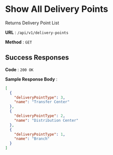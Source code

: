 # Show All Delivery Points

Returns Delivery Point List

**URL** : `/api/v1/delivery-points`

**Method** : `GET`

## Success Responses

**Code** : `200 OK`

**Sample Response Body** :

```json
[
  {
    "deliveryPointType": 3,
    "name": "Transfer Center"
  },
  {
    "deliveryPointType": 2,
    "name": "Distribution Center"
  },
  {
    "deliveryPointType": 1,
    "name": "Branch"
  }
]
```